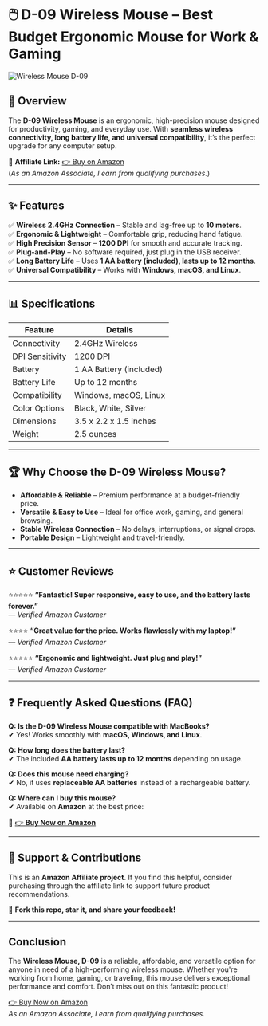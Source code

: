 # 🖱️ D-09 Wireless Mouse – Best Budget Ergonomic Mouse for Work & Gaming 

![Wireless Mouse D-09](https://ke.jumia.is/unsafe/fit-in/500x500/filters:fill(white)/product/48/0520592/1.jpg?2894)  

## 📌 Overview  
The **D-09 Wireless Mouse** is an ergonomic, high-precision mouse designed for productivity, gaming, and everyday use. With **seamless wireless connectivity, long battery life, and universal compatibility**, it’s the perfect upgrade for any computer setup.  

🔗 **Affiliate Link:** [👉 Buy on Amazon](https://amzn.to/4hdeQ0R)  
(*As an Amazon Associate, I earn from qualifying purchases.*)  

---

## ✨ Features  
✅ **Wireless 2.4GHz Connection** – Stable and lag-free up to **10 meters**.  
✅ **Ergonomic & Lightweight** – Comfortable grip, reducing hand fatigue.  
✅ **High Precision Sensor** – **1200 DPI** for smooth and accurate tracking.  
✅ **Plug-and-Play** – No software required, just plug in the USB receiver.  
✅ **Long Battery Life** – Uses **1 AA battery (included), lasts up to 12 months**.  
✅ **Universal Compatibility** – Works with **Windows, macOS, and Linux**.  

---

## 📊 Specifications  
| Feature          | Details                           |  
|-----------------|----------------------------------|  
| Connectivity    | 2.4GHz Wireless                  |  
| DPI Sensitivity | 1200 DPI                         |  
| Battery        | 1 AA Battery (included)          |  
| Battery Life    | Up to 12 months                  |  
| Compatibility   | Windows, macOS, Linux            |  
| Color Options   | Black, White, Silver             |  
| Dimensions      | 3.5 x 2.2 x 1.5 inches           |  
| Weight         | 2.5 ounces                        |  

---

## 🏆 Why Choose the D-09 Wireless Mouse?  
- **Affordable & Reliable** – Premium performance at a budget-friendly price.  
- **Versatile & Easy to Use** – Ideal for office work, gaming, and general browsing.  
- **Stable Wireless Connection** – No delays, interruptions, or signal drops.  
- **Portable Design** – Lightweight and travel-friendly.  

---

## ⭐ Customer Reviews  
⭐️⭐️⭐️⭐️⭐️ **“Fantastic! Super responsive, easy to use, and the battery lasts forever.”**  
— *Verified Amazon Customer*  

⭐️⭐️⭐️⭐️ **“Great value for the price. Works flawlessly with my laptop!”**  
— *Verified Amazon Customer*  

⭐️⭐️⭐️⭐️⭐️ **“Ergonomic and lightweight. Just plug and play!”**  
— *Verified Amazon Customer*  

---

## ❓ Frequently Asked Questions (FAQ)  

**Q: Is the D-09 Wireless Mouse compatible with MacBooks?**  
✔ Yes! Works smoothly with **macOS, Windows, and Linux**.  

**Q: How long does the battery last?**  
✔ The included **AA battery lasts up to 12 months** depending on usage.  

**Q: Does this mouse need charging?**  
✔ No, it uses **replaceable AA batteries** instead of a rechargeable battery.  

**Q: Where can I buy this mouse?**  
✔ Available on **Amazon** at the best price:  

🔗 [👉 **Buy Now on Amazon**](https://amzn.to/4hdeQ0R)  

---

## 📢 Support & Contributions  
This is an **Amazon Affiliate project**. If you find this helpful, consider purchasing through the affiliate link to support future product recommendations.  

🚀 **Fork this repo, star it, and share your feedback!**  

--- 

## Conclusion
The **Wireless Mouse, D-09** is a reliable, affordable, and versatile option for anyone in need of a high-performing wireless mouse. Whether you're working from home, gaming, or traveling, this mouse delivers exceptional performance and comfort. Don’t miss out on this fantastic product!

[👉 Buy Now on Amazon](https://amzn.to/4hdeQ0R)  
*As an Amazon Associate, I earn from qualifying purchases.*